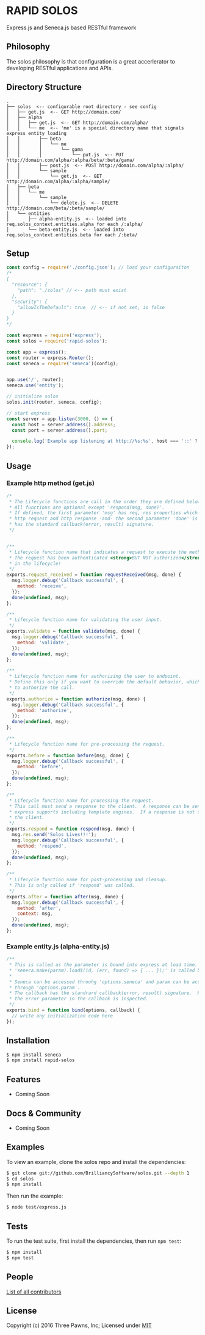 # RAPID SOLOS

  Express.js and Seneca.js based RESTful framework

## Philosophy

  The solos philosophy is that configuration is a great accerlerator to developing RESTful applications and APIs.

## Directory Structure
```
.
├── solos  <-- configurable root directory - see config
│   ├── get.js  <-- GET http://domain.com/
│   ├── alpha
│   │   ├── get.js  <-- GET http://domain.com/alpha/
│   │   └── me  <-- 'me' is a special directory name that signals express entity loading
│   │       ├── beta
│   │       │   └── me
│   │       │       └── gama
│   │       │           └── put.js  <-- PUT http://domain.com/alpha/:alpha/beta/:beta/gama/
│   │       ├── post.js  <-- POST http://domain.com/alpha/:alpha/
│   │       └── sample
│   │           └── get.js  <-- GET http://domain.com/alpha/:alpha/sample/
│   ├── beta
│   │   └── me
│   │       └── sample
│   │           └── delete.js  <-- DELETE http://domain.com/beta/:beta/sample/
│   └── entities
│       ├── alpha-entity.js  <-- loaded into req.solos_context.entities.alpha for each /:alpha/
│       └── beta-entity.js  <-- loaded into req.solos_context.entities.beta for each /:beta/
```
## Setup

```js
const config = require('./config.json'); // load your configuraiton
/*
{
  "resource": {
    "path": "./solos" // <-- path must exist
  },
  "security": {
    "allowIsTheDefault": true  // <-- if not set, is false
  }
}
*/

const express = require('express');
const solos = require('rapid-solos');

const app = express();
const router = express.Router();
const seneca = require('seneca')(config);


app.use('/', router);
seneca.use('entity');

// initialize solos
solos.init(router, seneca, config);

// start express
const server = app.listen(3000, () => {
  const host = server.address().address;
  const port = server.address().port;

  console.log('Example app listening at http://%s:%s', host === '::' ? 'localhost' : host, port);
});
```
## Usage
### Example http method (get.js)
```js
/*
 * The Lifecycle functions are call in the order they are defined below.
 * All functions are optional except 'respond(msg, done)'.
 * If defined, the first parameter 'msg' has req, res properties which give you access to the
 * http request and http response -and- the second parameter 'done' is the callback that
 * has the standard callback(error, result) signature.
 */


/**
 * Lifecycle function name that indicates a request to execute the method has been received.
 * The request has been authenticated <strong>BUT NOT authorized</strong> as this point
 * in the lifecycle!
 */
exports.request_received = function requestReceived(msg, done) {
  msg.logger.debug('Callback successful', {
    method: 'receive',
  });
  done(undefined, msg);
};

/**
 * Lifecycle function name for validating the user input.
 */
exports.validate = function validate(msg, done) {
  msg.logger.debug('Callback successful', {
    method: 'validate',
  });
  done(undefined, msg);
};

/**
 * Lifecycle function name for authorizing the user to endpoint.
 * Define this only if you want to override the default behavior, which uses express-authorize
 * to authorize the call.
 */
exports.authorize = function authorize(msg, done) {
  msg.logger.debug('Callback successful', {
    method: 'authorize',
  });
  done(undefined, msg);
};

/**
 * Lifecycle function name for pre-processing the request.
 */
exports.before = function before(msg, done) {
  msg.logger.debug('Callback successful', {
    method: 'before',
  });
  done(undefined, msg);
};

/**
 * Lifecycle function name for processing the request.
 * This call must send a response to the client.  A response can be sent using any means that
 * express supports including template engines.  If a response is not sent, solos sends a 405 to
 * the client.
 */
exports.respond = function respond(msg, done) {
  msg.res.send('Solos Lives!!!');
  msg.logger.debug('Callback successful', {
    method: 'respond',
  });
  done(undefined, msg);
};

/**
 * Lifecycle function name for post-processing and cleanup.
 * This is only called if 'respond' was called.
 */
exports.after = function after(msg, done) {
  msg.logger.debug('Callback successful', {
    method: 'after',
    context: msg,
  });
  done(undefined, msg);
};
```
### Example entity.js (alpha-entity.js)
```js
/**
 * This is called as the parameter is bound into express at load time.
 * 'seneca.make(param).load$(id, (err, found) => { ... });' is called by solos at runtime.
 *
 * Seneca can be accessed throuhg 'options.seneca' and param can be accessed
 * through 'options.param'.
 * The callback has the standrard callback(error, result) signature.  However, only
 * the error parameter in the callback is inspected.
 */
exports.bind = function bind(options, callback) {
  // write any initialization code here
});
```

## Installation

```bash
$ npm install seneca
$ npm install rapid-solos
```

## Features

  * Coming Soon

## Docs & Community

  * Coming Soon

## Examples

  To view an example, clone the solos repo and install the dependencies:

```bash
$ git clone git://github.com/BrilliancySoftware/solos.git --depth 1
$ cd solos
$ npm install
```

  Then run the example:

```bash
$ node test/express.js
```

## Tests

  To run the test suite, first install the dependencies, then run `npm test`:

```bash
$ npm install
$ npm test
```

## People

[List of all contributors](https://github.com/BrilliancySoftware/solos/graphs/contributors)

## License

  Copyright (c) 2016 Three Pawns, Inc;
  Licensed under [MIT](LICENSE)
